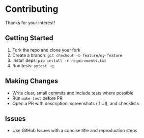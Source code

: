 # Contributing

Thanks for your interest!

## Getting Started
1. Fork the repo and clone your fork
2. Create a branch: `git checkout -b feature/my-feature`
3. Install deps: `pip install -r requirements.txt`
4. Run tests: `pytest -q`

## Making Changes
- Write clear, small commits and include tests where possible
- Run `make test` before PR
- Open a PR with description, screenshots (if UI), and checklists

## Issues
- Use GitHub Issues with a concise title and reproduction steps
